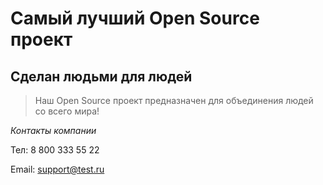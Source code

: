 # Самый лучший Open Source проект

## Сделан людьми для людей

> Наш Open Source проект предназначен для объединения людей со всего мира!

_Контакты компании_

Тел: 8 800 333 55 22 

Email: support@test.ru
